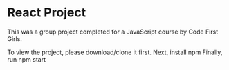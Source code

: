 # React Project

This was a group project completed for a JavaScript course by Code First Girls. 

To view the project, please download/clone it first.
Next, install npm
Finally, run npm start
